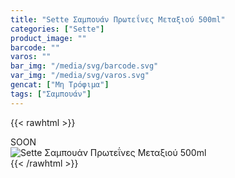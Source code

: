 ```yaml
---
title: "Sette Σαμπουάν Πρωτεΐνες Μεταξιού 500ml"
categories: ["Sette"]
product_image: ""
barcode: ""
varos: ""
bar_img: "/media/svg/barcode.svg"
var_img: "/media/svg/varos.svg"
gencat: ["Μη Τρόφιμα"]
tags: ["Σαμπουάν"]
---
```

{{< rawhtml >}}

<div class="sload433"><div class="product">SOON<br><div class="pimg"><img alt="Sette Σαμπουάν Πρωτεΐνες Μεταξιού 500ml" title="Sette Σαμπουάν Πρωτεΐνες Μεταξιού 500ml" src="/media/images/sette-sampouan-prwteines-metaksiou-500ml.jpg"></div></div></div>
{{< /rawhtml >}}


